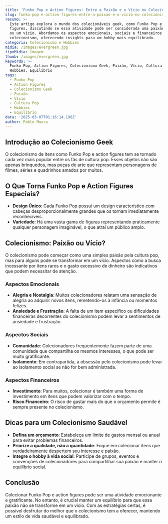 ```yaml
---
title: 'Funko Pop e Action Figures: Entre a Paixão e o Vício no Colecionismo Geek'
slug: funko-pop-e-action-figures-entre-a-paixao-e-o-vicio-no-colecionismo-geek
resumo: >-
  Este artigo explora o mundo dos colecionáveis geek, como Funko Pop e action
  figures, discutindo se essa atividade pode ser considerada uma paixão saudável
  ou um vício. Abordamos os aspectos emocionais, sociais e financeiros do
  colecionismo, oferecendo insights para um hobby mais equilibrado.
categoria: Colecionismo e Hobbies
midia: /images/evergreen.jpg
tipoMidia: imagem
thumb: /images/evergreen.jpg
keywords: >-
  Funko Pop, Action Figures, Colecionismo Geek, Paixão, Vício, Cultura Pop,
  Hobbies, Equilíbrio
tags:
  - Funko Pop
  - Action Figures
  - Colecionismo Geek
  - Paixão
  - Vício
  - Cultura Pop
  - Hobbies
  - Equilíbrio
data: '2025-03-07T01:16:14.196Z'
author: Pablo Moura
---
```


## Introdução ao Colecionismo Geek
O colecionismo de itens como Funko Pop e action figures tem se tornado cada vez mais popular entre os fãs de cultura pop. Esses objetos não são apenas brinquedos, mas peças de arte que representam personagens de filmes, séries e quadrinhos amados por muitos.

## O Que Torna Funko Pop e Action Figures Especiais?
- **Design Único**: Cada Funko Pop possui um design característico com cabeças desproporcionalmente grandes que os tornam imediatamente reconhecíveis.
- **Variedade**: Há uma vasta gama de figuras representando praticamente qualquer personagem imaginável, o que atrai um público amplo.

## Colecionismo: Paixão ou Vício?
O colecionismo pode começar como uma simples paixão pela cultura pop, mas para alguns pode se transformar em um vício. Aspectos como a busca incessante por itens raros e o gasto excessivo de dinheiro são indicativos que podem necessitar de atenção.

### Aspectos Emocionais
- **Alegria e Nostalgia**: Muitos colecionadores relatam uma sensação de alegria ao adquirir novos itens, remetendo-os à infância ou momentos felizes.
- **Ansiedade e Frustração**: A falta de um item específico ou dificuldades financeiras decorrentes do colecionismo podem levar a sentimentos de ansiedade e frustração.

### Aspectos Sociais
- **Comunidade**: Colecionadores frequentemente fazem parte de uma comunidade que compartilha os mesmos interesses, o que pode ser muito gratificante.
- **Isolamento**: Em contrapartida, a obsessão pelo colecionismo pode levar ao isolamento social se não for bem administrada.

### Aspectos Financeiros
- **Investimento**: Para muitos, colecionar é também uma forma de investimento em itens que podem valorizar com o tempo.
- **Risco Financeiro**: O risco de gastar mais do que o orçamento permite é sempre presente no colecionismo.

## Dicas para um Colecionismo Saudável
- **Defina um orçamento**: Estabeleça um limite de gastos mensal ou anual para evitar problemas financeiros.
- **Priorize a qualidade, não a quantidade**: Foque em colecionar itens que verdadeiramente despertem seu interesse e paixão.
- **Integre o hobby à vida social**: Participe de grupos, eventos e convenções de colecionadores para compartilhar sua paixão e manter o equilíbrio social.

## Conclusão
Colecionar Funko Pop e action figures pode ser uma atividade emocionante e gratificante. No entanto, é crucial manter um equilíbrio para que essa paixão não se transforme em um vício. Com as estratégias certas, é possível desfrutar do melhor que o colecionismo tem a oferecer, mantendo um estilo de vida saudável e equilibrado.

